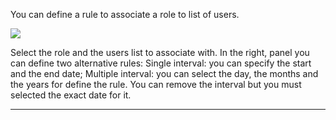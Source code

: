 You can define a rule to associate a role to list of users.


![](http://4wsplatform.org/wp-content/plugins../../uploads/media/copiadiplatformmanual_part3/image22.png)


Select the role and the users list to associate with. In the right, panel you can define two alternative rules:
Single interval: you can specify the start and the end date;
Multiple interval: you can select the day, the months and the years for define the rule.
You can remove the interval but you must selected the exact date for it.

                

---


